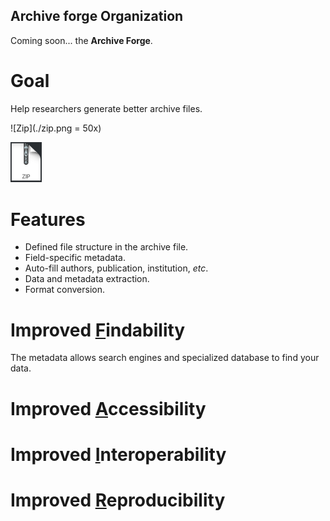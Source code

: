 ## Archive forge Organization

Coming soon... the **Archive Forge**.

# Goal

Help researchers generate better archive files. 

![Zip](./zip.png = 50x)

<img src="zip.png" alt="drawing" width="50"/>

# Features

- Defined file structure in the archive file.
- Field-specific metadata.
- Auto-fill authors, publication, institution, *etc*.
- Data and metadata extraction.
- Format conversion.

# Improved [F](fair.md)indability

The metadata allows search engines and specialized database to find your data.

# Improved [A](fair.md)ccessibility

# Improved [I](fair.md)nteroperability

# Improved [R](fair.md)eproducibility

